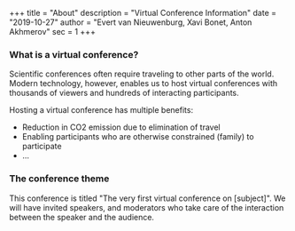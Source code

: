 +++
title = "About"
description = "Virtual Conference Information"
date = "2019-10-27"
author = "Evert van Nieuwenburg, Xavi Bonet, Anton Akhmerov"
sec = 1
+++

### What is a virtual conference?
Scientific conferences often require traveling to other parts of the world.
Modern technology, however, enables us to host virtual conferences with thousands
of viewers and hundreds of interacting participants.

Hosting a virtual conference has multiple benefits:

* Reduction in CO2 emission due to elimination of travel
* Enabling participants who are otherwise constrained (family) to participate
* ...

### The conference theme

This conference is titled "The very first virtual conference on [subject]".
We will have invited speakers, and moderators who take care of the interaction
between the speaker and the audience.
